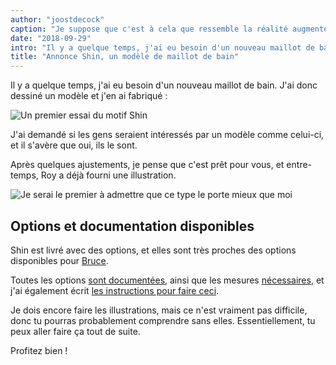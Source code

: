 ```yaml
---
author: "joostdecock"
caption: "Je suppose que c'est à cela que ressemble la réalité augmentée ?"
date: "2018-09-29"
intro: "Il y a quelque temps, j'ai eu besoin d'un nouveau maillot de bain. J'ai donc dessiné un modèle et j'en ai fabriqué :"
title: "Annonce Shin, un modèle de maillot de bain"
---
```


Il y a quelque temps, j'ai eu besoin d'un nouveau maillot de bain. J'ai donc dessiné un modèle et j'en ai fabriqué :

![Un premier essai du motif Shin](https://posts.freesewing.org/uploads/sample_0437fef846.jpg)

J'ai demandé si les gens seraient intéressés par un modèle comme celui-ci, et il s'avère que oui, ils le sont.

Après quelques ajustements, je pense que c'est prêt pour vous, et entre-temps, Roy a déjà fourni une illustration.

![Je serai le premier à admettre que ce type le porte mieux que moi](https://posts.freesewing.org/uploads/shin_0dc5fdd06d.jpg)

## Options et documentation disponibles

Shin est livré avec des options, et elles sont très proches des options disponibles pour [Bruce](/designs/bruce).

Toutes les options [sont documentées](/docs/patterns/shin/options), ainsi que les mesures [nécessaires](/docs/patterns/shin/measurements), et j'ai également écrit [les instructions pour faire ceci](/docs/patterns/shin).

Je dois encore faire les illustrations, mais ce n'est vraiment pas difficile, donc tu pourras probablement comprendre sans elles. Essentiellement, tu peux aller faire ça tout de suite.

Profitez bien !


